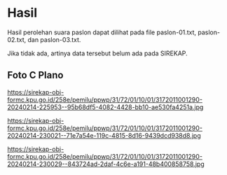 # Hasil

Hasil perolehan suara paslon dapat dilihat pada file paslon-01.txt, paslon-02.txt, dan paslon-03.txt.

Jika tidak ada, artinya data tersebut belum ada pada SIREKAP.

## Foto C Plano

https://sirekap-obj-formc.kpu.go.id/258e/pemilu/ppwp/31/72/01/10/01/3172011001290-20240214-225953--95b68df5-4082-4428-bb10-ae530fa4251a.jpg

https://sirekap-obj-formc.kpu.go.id/258e/pemilu/ppwp/31/72/01/10/01/3172011001290-20240214-230021--71e7a54e-119c-4815-8d16-9439dcd938d8.jpg

https://sirekap-obj-formc.kpu.go.id/258e/pemilu/ppwp/31/72/01/10/01/3172011001290-20240214-230029--843724ad-2daf-4c6e-a191-48b400858758.jpg
